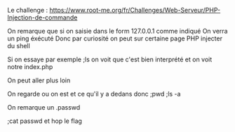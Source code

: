 Le challenge : https://www.root-me.org/fr/Challenges/Web-Serveur/PHP-Injection-de-commande

On remarque que si on saisie dans le form 127.0.0.1 comme indiqué 
On verra un ping éxécuté 
Donc par curiosité on peut sur certaine page PHP injecter du shell 

Si on essaye par exemple ;ls on voit que c'est bien interprété et on voit notre index.php

On peut aller plus loin 

On regarde ou on est et ce qu'il y a dedans donc 
;pwd ;ls -a

On remarque un .passwd

;cat passwd 
et hop le flag 
